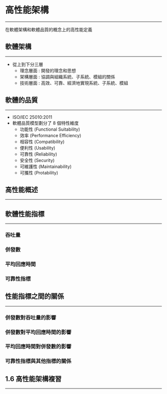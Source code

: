 # 高性能架構
---
在軟體架構和軟體品質的概念上的高性能定義

## 軟體架構
---
* 從上到下分三層
	* 理念層面 : 開發的理念和思想
	* 架構層面 : 協調與組織系統、子系統、模組的關係
	* 技術層面 : 高效、可靠、經濟地實現系統、子系統、模組

## 軟體的品質
---
* ISO/IEC 25010:2011
* 軟體品質模型劃分了 8 個特性維度
	* 功能性 (Functional Suitability)
	* 效率 (Performance Efficiency)
	* 相容性 (Compatibility)
	* 便利性 (Usability)
	* 可靠性 (Reliability)
	* 安全性 (Security)
	* 可維護性 (Maintainability)
	* 可攜性 (Protability)

## 高性能概述
---

## 軟體性能指標
---

### 吞吐量
### 併發數
### 平均回應時間 
### 可靠性指標

## 性能指標之間的關係
---
### 併發數對吞吐量的影響
### 併發數對平均回應時間的影響
### 平均回應時間對併發數的影響
### 可靠性指標與其他指標的關係


## 1.6 高性能架構複習
---
